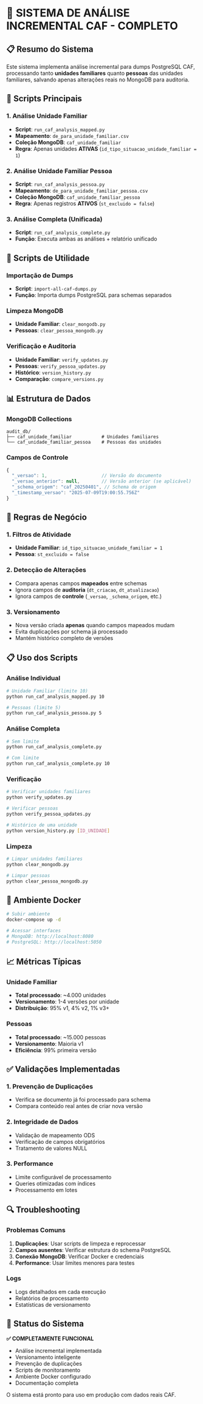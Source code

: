 # 🎯 SISTEMA DE ANÁLISE INCREMENTAL CAF - COMPLETO

## 📋 Resumo do Sistema

Este sistema implementa análise incremental para dumps PostgreSQL CAF, processando tanto **unidades familiares** quanto **pessoas** das unidades familiares, salvando apenas alterações reais no MongoDB para auditoria.

## 🚀 Scripts Principais

### 1. **Análise Unidade Familiar**
- **Script**: `run_caf_analysis_mapped.py`
- **Mapeamento**: `de_para_unidade_familiar.csv`
- **Coleção MongoDB**: `caf_unidade_familiar`
- **Regra**: Apenas unidades **ATIVAS** (`id_tipo_situacao_unidade_familiar = 1`)

### 2. **Análise Unidade Familiar Pessoa**
- **Script**: `run_caf_analysis_pessoa.py`
- **Mapeamento**: `de_para_unidade_familiar_pessoa.csv`
- **Coleção MongoDB**: `caf_unidade_familiar_pessoa`
- **Regra**: Apenas registros **ATIVOS** (`st_excluido = false`)

### 3. **Análise Completa (Unificada)**
- **Script**: `run_caf_analysis_complete.py`
- **Função**: Executa ambas as análises + relatório unificado

## 🔧 Scripts de Utilidade

### Importação de Dumps
- **Script**: `import-all-caf-dumps.py`
- **Função**: Importa dumps PostgreSQL para schemas separados

### Limpeza MongoDB
- **Unidade Familiar**: `clear_mongodb.py`
- **Pessoas**: `clear_pessoa_mongodb.py`

### Verificação e Auditoria
- **Unidade Familiar**: `verify_updates.py`
- **Pessoas**: `verify_pessoa_updates.py`
- **Histórico**: `version_history.py`
- **Comparação**: `compare_versions.py`

## 📊 Estrutura de Dados

### MongoDB Collections
```
audit_db/
├── caf_unidade_familiar           # Unidades familiares
└── caf_unidade_familiar_pessoa    # Pessoas das unidades
```

### Campos de Controle
```javascript
{
  "_versao": 1,                    // Versão do documento
  "_versao_anterior": null,        // Versão anterior (se aplicável)
  "_schema_origem": "caf_20250401", // Schema de origem
  "_timestamp_versao": "2025-07-09T19:00:55.756Z"
}
```

## 🎯 Regras de Negócio

### 1. **Filtros de Atividade**
- **Unidade Familiar**: `id_tipo_situacao_unidade_familiar = 1`
- **Pessoa**: `st_excluido = false`

### 2. **Detecção de Alterações**
- Compara apenas campos **mapeados** entre schemas
- Ignora campos de **auditoria** (`dt_criacao`, `dt_atualizacao`)
- Ignora campos de **controle** (`_versao`, `_schema_origem`, etc.)

### 3. **Versionamento**
- Nova versão criada **apenas** quando campos mapeados mudam
- Evita duplicações por schema já processado
- Mantém histórico completo de versões

## 📋 Uso dos Scripts

### Análise Individual
```bash
# Unidade Familiar (limite 10)
python run_caf_analysis_mapped.py 10

# Pessoas (limite 5)
python run_caf_analysis_pessoa.py 5
```

### Análise Completa
```bash
# Sem limite
python run_caf_analysis_complete.py

# Com limite
python run_caf_analysis_complete.py 10
```

### Verificação
```bash
# Verificar unidades familiares
python verify_updates.py

# Verificar pessoas
python verify_pessoa_updates.py

# Histórico de uma unidade
python version_history.py [ID_UNIDADE]
```

### Limpeza
```bash
# Limpar unidades familiares
python clear_mongodb.py

# Limpar pessoas
python clear_pessoa_mongodb.py
```

## 🐳 Ambiente Docker

```bash
# Subir ambiente
docker-compose up -d

# Acessar interfaces
# MongoDB: http://localhost:8080
# PostgreSQL: http://localhost:5050
```

## 📈 Métricas Típicas

### Unidade Familiar
- **Total processado**: ~4.000 unidades
- **Versionamento**: 1-4 versões por unidade
- **Distribuição**: 95% v1, 4% v2, 1% v3+

### Pessoas
- **Total processado**: ~15.000 pessoas
- **Versionamento**: Maioria v1
- **Eficiência**: 99% primeira versão

## ✅ Validações Implementadas

### 1. **Prevenção de Duplicações**
- Verifica se documento já foi processado para schema
- Compara conteúdo real antes de criar nova versão

### 2. **Integridade de Dados**
- Validação de mapeamento ODS
- Verificação de campos obrigatórios
- Tratamento de valores NULL

### 3. **Performance**
- Limite configurável de processamento
- Queries otimizadas com índices
- Processamento em lotes

## 🔍 Troubleshooting

### Problemas Comuns
1. **Duplicações**: Usar scripts de limpeza e reprocessar
2. **Campos ausentes**: Verificar estrutura do schema PostgreSQL
3. **Conexão MongoDB**: Verificar Docker e credenciais
4. **Performance**: Usar limites menores para testes

### Logs
- Logs detalhados em cada execução
- Relatórios de processamento
- Estatísticas de versionamento

## 🎉 Status do Sistema

**✅ COMPLETAMENTE FUNCIONAL**
- Análise incremental implementada
- Versionamento inteligente
- Prevenção de duplicações
- Scripts de monitoramento
- Ambiente Docker configurado
- Documentação completa

O sistema está pronto para uso em produção com dados reais CAF.
